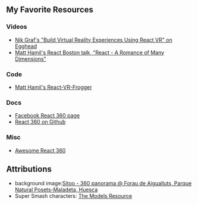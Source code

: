 ## My Favorite Resources

### Videos

- [Nik Graf's "Build Virtual Reality Experiences Using React VR" on Egghead](https://egghead.io/courses/build-virtual-reality-experiences-using-react-vr)
- [Matt Hamil's React Boston talk, "React - A Romance of Many Dimensions"](https://youtu.be/Vx9BeQSCAnc)

### Code

- [Matt Hamil's React-VR-Frogger](https://github.com/matthamil/React-VR-Frogger)

### Docs

- [Facebook React 360 page](https://facebook.github.io/react-360/)
- [React 360 on Github](https://github.com/facebook/react-360)

### Misc

- [Awesome React 360](https://github.com/nikgraf/awesome-react-360)

## Attributions

- background image:[Sitoo - 360 panorama @ Forau de Aigualluts, Parque Natural Posets-Maladeta, Huesca](https://www.flickr.com/photos/sitoo/43202880004/in/photolist-7eHGxM-27BMQwD-29npFuS-28PG44s-T5MLXz-87kmYa-87kmu6-LnJcn-R95e5x-6i5x1h)
- Super Smash characters: [The Models Resource](https://www.models-resource.com/nintendo_64/supersmashbros/model/623/)

